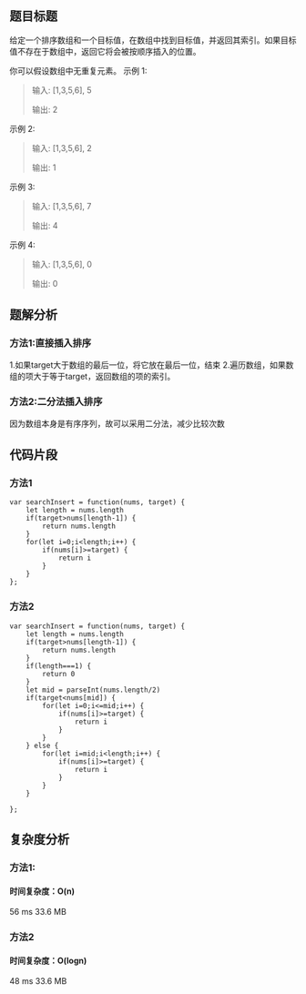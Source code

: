## 题目标题

给定一个排序数组和一个目标值，在数组中找到目标值，并返回其索引。如果目标值不存在于数组中，返回它将会被按顺序插入的位置。

你可以假设数组中无重复元素。
示例 1:

> 输入: [1,3,5,6], 5
>
> 输出: 2

示例 2:

> 输入: [1,3,5,6], 2
> 
> 输出: 1

示例 3:

> 输入: [1,3,5,6], 7
> 
> 输出: 4

示例 4:

> 输入: [1,3,5,6], 0
> 
> 输出: 0

## 题解分析

### 方法1:直接插入排序
1.如果target大于数组的最后一位，将它放在最后一位，结束
2.遍历数组，如果数组的项大于等于target，返回数组的项的索引。
### 方法2:二分法插入排序
因为数组本身是有序序列，故可以采用二分法，减少比较次数


## 代码片段

### 方法1

```JS
var searchInsert = function(nums, target) {
    let length = nums.length
    if(target>nums[length-1]) {
        return nums.length
    }
    for(let i=0;i<length;i++) {
        if(nums[i]>=target) {
            return i
        }
    }
};

```
### 方法2
```JS
var searchInsert = function(nums, target) {
    let length = nums.length
    if(target>nums[length-1]) {
        return nums.length
    }
    if(length===1) {
        return 0
    }
    let mid = parseInt(nums.length/2)
    if(target<nums[mid]) {
        for(let i=0;i<=mid;i++) {
            if(nums[i]>=target) {
                return i
            }
        }
    } else {
        for(let i=mid;i<length;i++) {
            if(nums[i]>=target) {
                return i
            }
        }
    }
    
};
```
## 复杂度分析
### 方法1:
#### 时间复杂度：O(n)
56 ms	33.6 MB	
### 方法2
#### 时间复杂度：O(logn)
48 ms	33.6 MB
